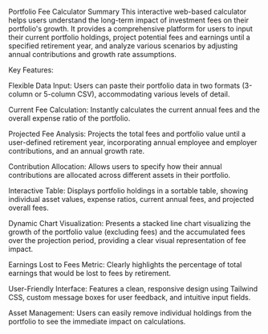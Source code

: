 Portfolio Fee Calculator Summary
This interactive web-based calculator helps users understand the long-term impact of investment fees on their portfolio's growth. It provides a comprehensive platform for users to input their current portfolio holdings, project potential fees and earnings until a specified retirement year, and analyze various scenarios by adjusting annual contributions and growth rate assumptions.

Key Features:

Flexible Data Input: Users can paste their portfolio data in two formats (3-column or 5-column CSV), accommodating various levels of detail.

Current Fee Calculation: Instantly calculates the current annual fees and the overall expense ratio of the portfolio.

Projected Fee Analysis: Projects the total fees and portfolio value until a user-defined retirement year, incorporating annual employee and employer contributions, and an annual growth rate.

Contribution Allocation: Allows users to specify how their annual contributions are allocated across different assets in their portfolio.

Interactive Table: Displays portfolio holdings in a sortable table, showing individual asset values, expense ratios, current annual fees, and projected overall fees.

Dynamic Chart Visualization: Presents a stacked line chart visualizing the growth of the portfolio value (excluding fees) and the accumulated fees over the projection period, providing a clear visual representation of fee impact.

Earnings Lost to Fees Metric: Clearly highlights the percentage of total earnings that would be lost to fees by retirement.

User-Friendly Interface: Features a clean, responsive design using Tailwind CSS, custom message boxes for user feedback, and intuitive input fields.

Asset Management: Users can easily remove individual holdings from the portfolio to see the immediate impact on calculations.
